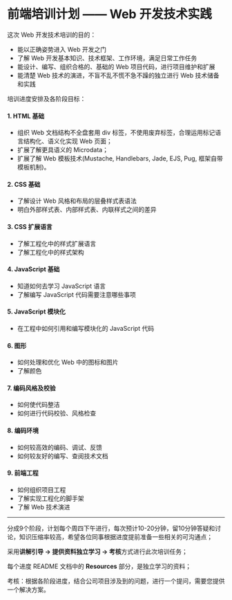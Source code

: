 # 前端培训计划 —— Web 开发技术实践

这次 Web 开发技术培训的目的：

- 能以正确姿势进入 Web 开发之门
- 了解 Web 开发基本知识、技术框架、工作环境，满足日常工作任务
- 能设计、编写、组织合格的、基础的 Web 项目代码，进行项目维护和扩展
- 能清楚 Web 技术的演进，不盲不乱不慌不急不躁的独立进行 Web 技术储备和实践

培训进度安排及各阶段目标：

#### 1. HTML 基础

- 组织 Web 文档结构不全盘套用 div 标签，不使用废弃标签，合理运用标记语言结构化、语义化实现 Web 页面；
- 扩展了解更具语义的 Microdata；
- 扩展了解 Web 模板技术(Mustache, Handlebars, Jade, EJS, Pug, 框架自带模板机制)。

#### 2. CSS 基础

- 了解设计 Web 风格和布局的层叠样式表语法
- 明白外部样式表、内部样式表、内联样式之间的差异

#### 3. CSS 扩展语言

- 了解工程化中的样式扩展语言
- 了解工程化中的样式架构

#### 4. JavaScript 基础

- 知道如何去学习 JavaScript 语言
- 了解编写 JavaScript 代码需要注意哪些事项

#### 5. JavaScript 模块化

- 在工程中如何引用和编写模块化的 JavaScript 代码

#### 6. 图形

- 如何处理和优化 Web 中的图标和图片
- 了解颜色

#### 7. 编码风格及校验

- 如何使代码整洁
- 如何进行代码校验、风格检查

#### 8. 编码环境

- 如何较高效的编码、调试、反馈
- 如何较友好的编写、查阅技术文档

#### 9. 前端工程

- 如何组织项目工程
- 了解实现工程化的脚手架
- 了解 Web 技术演进

---

分成9个阶段，计划每个周四下午进行，每次预计10-20分钟，留10分钟答疑和讨论，知识压缩率较高，希望各位同事根据进度提前准备一些相关的可沟通点；

采用**讲解引导 → 提供资料独立学习 → 考核**方式进行此次培训任务；

每个进度 README 文档中的 **Resources** 部分，是独立学习的资料；

考核：根据各阶段进度，结合公司项目涉及到的问题，进行一个提问，需要您提供一个解决方案。